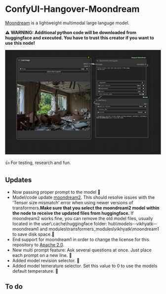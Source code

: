 # ConfyUI-Hangover-Moondream

[Moondream](https://huggingface.co/vikhyatk/moondream2) is a lightweight multimodal large languge model.

⚠️ **WARNING: Additional python code will be downloaded from huggingface and executed. You have to trust this creator if you want to use this node!**

![Alt text](images/workflow2.png)

👍 For testing, research and fun.

## Updates

* Now passing proper prompt to the model 🐞
* Model/code update [moondream2](https://huggingface.co/vikhyatk/moondream2). This should resolve issues with the 'Tensor size mismatch' error when using newer versions of transformers.**Make sure that you select the moondream2 model within the node to receive the updated files from huggingface.** If moondream2 works fine, you can remove the old model files, usually located in the user\\.cache\huggingface folder: hub\models--vikhyatk--moondream1 and modules\transformers_modules\vikhyatk\moondream1 to save disk space.🔄
* End support for moondream1 in order to change the license for this repository to [Apache 2.0](https://choosealicense.com/licenses/apache-2.0/).
* New multi prompt feature: Ask several questions at once. Just place each prompt on a new line. 🔄
* Added model revision selector. 🔄
* Added model temerature selector. Set this value to 0 to use the models default temperature. 🔄

## To do
